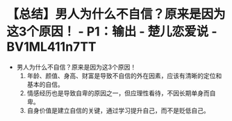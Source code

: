 # 【总结】男人为什么不自信？原来是因为这3个原因！ - P1：输出 - 楚儿恋爱说 - BV1ML411n7TT

-   男人为什么不自信？原来是因为这3个原因！
    1.  年龄、颜值、身高、财富是导致不自信的外在因素，应该有清晰的定位和基本的自信。
    2.  情感经历也是导致自卑的原因之一，但应理性看待，不因长期单身而自卑。
    3.  自身价值是建立自信的关键，通过学习提升自己，而不是贬低自己。